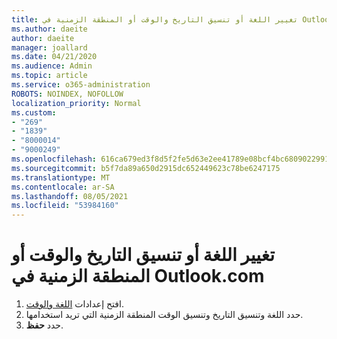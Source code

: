 ```yaml
---
title: تغيير اللغة أو تنسيق التاريخ والوقت أو المنطقة الزمنية في Outlook.com
ms.author: daeite
author: daeite
manager: joallard
ms.date: 04/21/2020
ms.audience: Admin
ms.topic: article
ms.service: o365-administration
ROBOTS: NOINDEX, NOFOLLOW
localization_priority: Normal
ms.custom:
- "269"
- "1839"
- "8000014"
- "9000249"
ms.openlocfilehash: 616ca679ed3f8d5f2fe5d63e2ee41789e08bcf4bc6809022991d1ede02d8cb49
ms.sourcegitcommit: b5f7da89a650d2915dc652449623c78be6247175
ms.translationtype: MT
ms.contentlocale: ar-SA
ms.lasthandoff: 08/05/2021
ms.locfileid: "53984160"
---
```

# <a name="change-your-language-date-and-time-format-or-time-zone-in-outlookcom"></a>تغيير اللغة أو تنسيق التاريخ والوقت أو المنطقة الزمنية في Outlook.com

1. افتح إعدادات [اللغة والوقت](https://go.microsoft.com/fwlink/?linkid=2085505).
1. حدد اللغة وتنسيق التاريخ وتنسيق الوقت المنطقة الزمنية التي تريد استخدامها.
1. حدد **حفظ**.